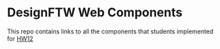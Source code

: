 # DesignFTW Web Components

This repo contains links to all the components that students implemented for [HW12](https://designftw.mit.edu/assignments/hw12/)
